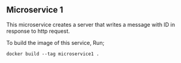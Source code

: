 <h2><b>Microservice 1</b></h2>

This microservice creates a server that writes a message with ID in response to http request.

To build the image of this service, Run;
```
docker build --tag microservice1 .
```
